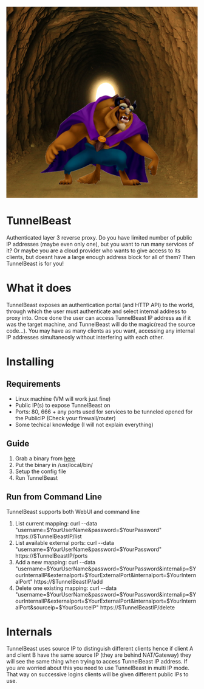 ![TunnelBeast Logo](tunnelbeast.png)

# TunnelBeast
Authenticated layer 3 reverse proxy. Do you have limited number of public IP addresses (maybe even only one), but you want to run many services of it? Or maybe you are a cloud provider who wants to give access to its clients, but doesnt have a large enough address block for all of them? Then TunnelBeast is for you!

# What it does
TunnelBeast exposes an authentication portal (and HTTP API) to the world, through which the user must authenticate and select internal address to proxy into. Once done the user can access TunnelBeast IP address as if it was the target machine, and TunnelBeast will do the magic(read the source code...). You may have as many clients as you want, accessing any internal IP addresses simultaneosly without interfering with each other.

# Installing
## Requirements
- Linux machine (VM will work just fine)
- Public IP(s) to expose TunnelBeast on
- Ports: 80, 666 + any ports used for services to be tunneled opened for the PublicIP (Check your firewall/router)
- Some techical knowledge (I will not explain everything)

## Guide
1. Grab a binary from [here](https://github.com/bahusvel/TunnelBeast/releases)
2. Put the binary in /usr/local/bin/
3. Setup the config file
4. Run TunnelBeast

## Run from Command Line
TunnelBeast supports both WebUI and command line
1. List current mapping:
curl --data "username=$YourUserName&password=$YourPassword" https://$TunnelBeastIP/list
2. List available external ports:
curl --data "username=$YourUserName&password=$YourPassword" https://$TunnelBeastIP/ports
3. Add a new mapping:
curl --data "username=$YourUserName&password=$YourPassword&internalip=$YourInternalIP&externalport=$YourExternalPort&internalport=$YourInternalPort" https://$TunnelBeastIP/add
4. Delete one existing mapping:
curl --data "username=$YourUserName&password=$YourPassword&internalip=$YourInternalIP&externalport=$YourExternalPort&internalport=$YourInternalPort&sourceip=$YourSourceIP" https://$TunnelBeastIP/delete

# Internals
TunnelBeast uses source IP to distinguish different clients hence if client A and client B have the same source IP (they are behind NAT/Gateway) they will see the same thing when trying to access TunnelBeast IP address. If you are worried about this you need to use TunnelBeast in multi IP mode. That way on successive logins clients will be given different public IPs to use.
